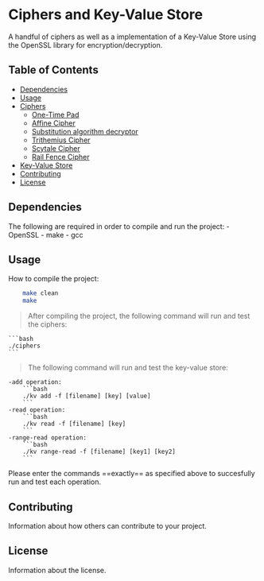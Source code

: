 # Ciphers and Key-Value Store

A handful of ciphers as well as a implementation of a Key-Value Store using the OpenSSL library for encryption/decryption.

## Table of Contents

- [Dependencies](#dependencies)
- [Usage](#usage)
- [Ciphers](#ciphers)
    - [One-Time Pad](#one-time-pad)
    - [Affine Cipher](#affine-cipher)
    - [Substitution algorithm decryptor](#substitution-algo)
    - [Trithemius Cipher](#trithemius-cipher)
    - [Scytale Cipher](#scytale-cipher)
    - [Rail Fence Cipher](#rail-fence-cipher)
- [Key-Value Store](#key-value-store)
- [Contributing](#contributing)
- [License](#license)

## Dependencies

The following are required in order to compile and run the project:
    - OpenSSL
    - make
    - gcc

## Usage

How to compile the project:
```bash
    make clean
    make
```
> After compiling the project, the following command will run and test the ciphers:
    
    ```bash
    ./ciphers
    ```

> The following command will run and test the key-value store:
    
    -add operation:
        ```bash
        ./kv add -f [filename] [key] [value]
        ```
    -read operation:
        ```bash
        ./kv read -f [filename] [key]
        ```
    -range-read operation:
        ```bash
        ./kv range-read -f [filename] [key1] [key2]
        ```
Please enter the commands ==exactly== as specified above to succesfully run and test each operation.

## Contributing

Information about how others can contribute to your project.

## License

Information about the license.